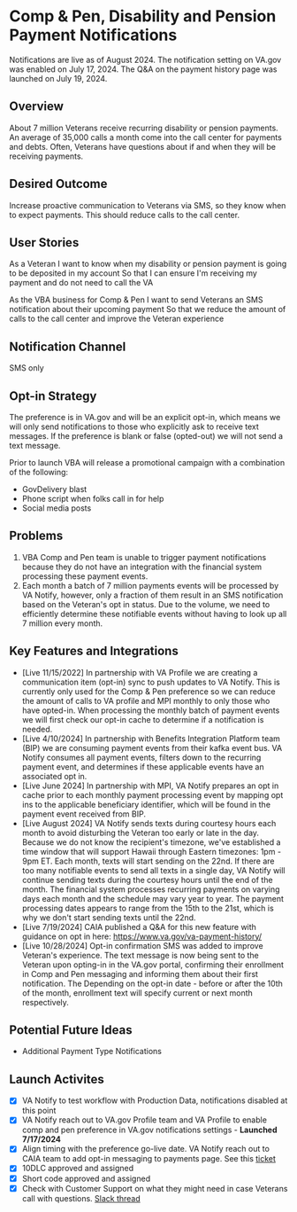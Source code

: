 # Comp & Pen, Disability and Pension Payment Notifications

Notifications are live as of August 2024. The notification setting on VA.gov was enabled on July 17, 2024. The Q&A on the payment history page was launched on July 19, 2024.

## Overview
About 7 million Veterans receive recurring disability or pension payments. An average of 35,000 calls a month come into the call center for payments and debts. Often, Veterans have questions about if and when they will be receiving payments.  

## Desired Outcome
Increase proactive communication to Veterans via SMS, so they know when to expect payments. This should reduce calls to the call center.

## User Stories
As a Veteran
I want to know when my disability or pension payment is going to be deposited in my account
So that I can ensure I'm receiving my payment and do not need to call the VA

As the VBA business for Comp & Pen
I want to send Veterans an SMS notification about their upcoming payment
So that we reduce the amount of calls to the call center and improve the Veteran experience

## Notification Channel
SMS only

## Opt-in Strategy
The preference is in VA.gov and will be an explicit opt-in, which means we will only send notifications to those who explicitly ask to receive text messages. If the preference is blank or false (opted-out) we will not send a text message.

Prior to launch VBA will release a promotional campaign with a combination of the following:
- GovDelivery blast
- Phone script when folks call in for help
- Social media posts

## Problems
1. VBA Comp and Pen team is unable to trigger payment notifications because they do not have an integration with the financial system processing these payment events.
2. Each month a batch of 7 million payments events will be processed by VA Notify, however, only a fraction of them result in an SMS notification based on the Veteran's opt in status. Due to the volume, we need to efficiently determine these notifiable events without having to look up all 7 million every month.

## Key Features and Integrations
- [Live 11/15/2022] In partnership with VA Profile we are creating a communication item (opt-in) sync to push updates to VA Notify. This is currently only used for the Comp & Pen preference so we can reduce the amount of calls to VA profile and MPI monthly to only those who have opted-in. When processing the monthly batch of payment events we will first check our opt-in cache to determine if a notification is needed.
- [Live 4/10/2024] In partnership with Benefits Integration Platform team (BIP) we are consuming payment events from their kafka event bus. VA Notify consumes all payment events, filters down to the recurring payment event, and determines if these applicable events have an associated opt in.
- [Live June 2024] In partnership with MPI, VA Notify prepares an opt in cache prior to each monthly payment processing event by mapping opt ins to the applicable beneficiary identifier, which will be found in the payment event received from BIP.
- [Live August 2024] VA Notify sends texts during courtesy hours each month to avoid disturbing the Veteran too early or late in the day. Because we do not know the recipient's timezone, we've established a time window that will support Hawaii through Eastern timezones: 1pm - 9pm ET. Each month, texts will start sending on the 22nd. If there are too many notifiable events to send all texts in a single day, VA Notify will continue sending texts during the courtesy hours until the end of the month. The financial system processes recurring payments on varying days each month and the schedule may vary year to year. The payment processing dates appears to range from the 15th to the 21st, which is why we don't start sending texts until the 22nd. 
- [Live 7/19/2024] CAIA published a Q&A for this new feature with guidance on opt in here: https://www.va.gov/va-payment-history/
- [Live 10/28/2024] Opt-in confirmation SMS was added to improve Veteran's experience. The text message is now being sent to the Veteran upon opting-in in the VA.gov portal, confirming their enrollment in Comp and Pen messaging and informing them about their first notification. The Depending on the opt-in date - before or after the 10th of the month, enrollment text will specify current or next month respectively.

## Potential Future Ideas
- Additional Payment Type Notifications

## Launch Activites
- [x] VA Notify to test workflow with Production Data, notifications disabled at this point
- [x] VA Notify reach out to VA.gov Profile team and VA Profile to enable comp and pen preference in VA.gov notifications settings - **Launched 7/17/2024**
- [x] Align timing with the preference go-live date. VA Notify reach out to CAIA team to add opt-in messaging to payments page.  See this [ticket](https://github.com/department-of-veterans-affairs/va.gov-team/issues/77798)
- [x] 10DLC approved and assigned
- [x] Short code approved and assigned
- [x] Check with Customer Support on what they might need in case Veterans call with questions. [Slack thread](https://dsva.slack.com/archives/CNCEXNXK4/p1710358048345799)
